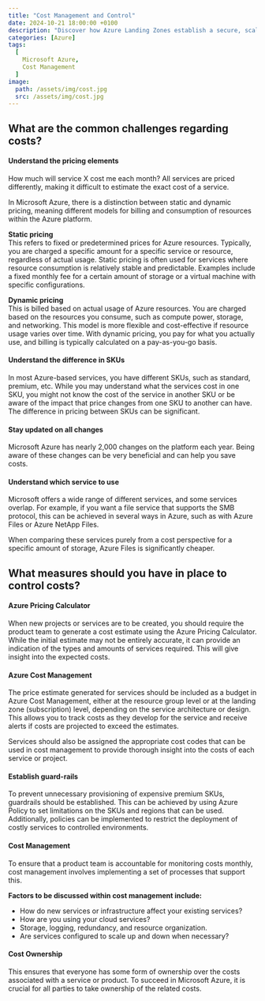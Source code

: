 ```yaml
---
title: "Cost Management and Control"
date: 2024-10-21 18:00:00 +0100
description: "Discover how Azure Landing Zones establish a secure, scalable foundation for deploying workloads in Azure."
categories: [Azure]
tags:
  [
    Microsoft Azure,
    Cost Management
  ]
image:
  path: /assets/img/cost.jpg
  src: /assets/img/cost.jpg
---
```


## What are the common challenges regarding costs?

#### Understand the pricing elements  
How much will service X cost me each month? All services are priced differently, making it difficult to estimate the exact cost of a service.

In Microsoft Azure, there is a distinction between static and dynamic pricing, meaning different models for billing and consumption of resources within the Azure platform.

**Static pricing**  
This refers to fixed or predetermined prices for Azure resources. Typically, you are charged a specific amount for a specific service or resource, regardless of actual usage. Static pricing is often used for services where resource consumption is relatively stable and predictable. Examples include a fixed monthly fee for a certain amount of storage or a virtual machine with specific configurations.

**Dynamic pricing**  
This is billed based on actual usage of Azure resources. You are charged based on the resources you consume, such as compute power, storage, and networking. This model is more flexible and cost-effective if resource usage varies over time. With dynamic pricing, you pay for what you actually use, and billing is typically calculated on a pay-as-you-go basis.

#### Understand the difference in SKUs  
In most Azure-based services, you have different SKUs, such as standard, premium, etc. While you may understand what the services cost in one SKU, you might not know the cost of the service in another SKU or be aware of the impact that price changes from one SKU to another can have. The difference in pricing between SKUs can be significant.

#### Stay updated on all changes  
Microsoft Azure has nearly 2,000 changes on the platform each year. Being aware of these changes can be very beneficial and can help you save costs.

#### Understand which service to use  
Microsoft offers a wide range of different services, and some services overlap. For example, if you want a file service that supports the SMB protocol, this can be achieved in several ways in Azure, such as with Azure Files or Azure NetApp Files.

When comparing these services purely from a cost perspective for a specific amount of storage, Azure Files is significantly cheaper.

## What measures should you have in place to control costs?

#### Azure Pricing Calculator  
When new projects or services are to be created, you should require the product team to generate a cost estimate using the Azure Pricing Calculator. While the initial estimate may not be entirely accurate, it can provide an indication of the types and amounts of services required. This will give insight into the expected costs.

#### Azure Cost Management  
The price estimate generated for services should be included as a budget in Azure Cost Management, either at the resource group level or at the landing zone (subscription) level, depending on the service architecture or design. This allows you to track costs as they develop for the service and receive alerts if costs are projected to exceed the estimates.

Services should also be assigned the appropriate cost codes that can be used in cost management to provide thorough insight into the costs of each service or project.

#### Establish guard-rails  
To prevent unnecessary provisioning of expensive premium SKUs, guardrails should be established. This can be achieved by using Azure Policy to set limitations on the SKUs and regions that can be used. Additionally, policies can be implemented to restrict the deployment of costly services to controlled environments.

#### Cost Management  
To ensure that a product team is accountable for monitoring costs monthly, cost management involves implementing a set of processes that support this.

**Factors to be discussed within cost management include:**

- How do new services or infrastructure affect your existing services?
- How are you using your cloud services?
- Storage, logging, redundancy, and resource organization.
- Are services configured to scale up and down when necessary?

#### Cost Ownership  
This ensures that everyone has some form of ownership over the costs associated with a service or product. To succeed in Microsoft Azure, it is crucial for all parties to take ownership of the related costs.
